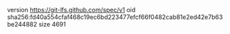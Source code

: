version https://git-lfs.github.com/spec/v1
oid sha256:fd40a554cfaf468c19ec6bd223477efcf66f0482cab81e2ed42e7b63be244882
size 4691
